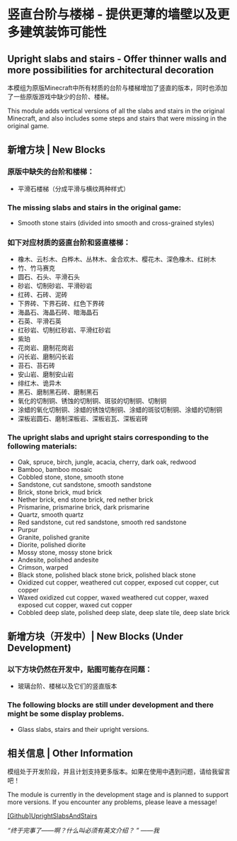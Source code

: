 # 竖直台阶与楼梯 - 提供更薄的墙壁以及更多建筑装饰可能性

## Upright slabs and stairs - Offer thinner walls and more possibilities for architectural decoration

本模组为原版Minecraft中所有材质的台阶与楼梯增加了竖直的版本，同时也添加了一些原版游戏中缺少的台阶、楼梯。

This module adds vertical versions of all the slabs and stairs in the original Minecraft, and also includes some steps and stairs that were missing in the original game. 

## 新增方块 | New Blocks

### 原版中缺失的台阶和楼梯：

- 平滑石楼梯（分成平滑与横纹两种样式）

### The missing slabs and stairs in the original game:

- Smooth stone stairs (divided into smooth and cross-grained styles)

### 如下对应材质的竖直台阶和竖直楼梯：

- 橡木、云杉木、白桦木、丛林木、金合欢木、樱花木、深色橡木、红树木
- 竹、竹马赛克
- 圆石、石头、平滑石头
- 砂岩、切制砂岩、平滑砂岩
- 红砖、石砖、泥砖
- 下界砖、下界石砖、红色下界砖
- 海晶石、海晶石砖、暗海晶石
- 石英、平滑石英
- 红砂岩、切制红砂岩、平滑红砂岩
- 紫珀
- 花岗岩、磨制花岗岩
- 闪长岩、磨制闪长岩
- 苔石、苔石砖
- 安山岩、磨制安山岩
- 绯红木、诡异木
- 黑石、磨制黑石砖、磨制黑石
- 氧化的切制铜、锈蚀的切制铜、斑驳的切制铜、切制铜
- 涂蜡的氧化切制铜、涂蜡的锈蚀切制铜、涂蜡的斑驳切制铜、涂蜡的切制铜
- 深板岩圆石、磨制深板岩、深板岩瓦、深板岩砖

### The upright slabs and upright stairs corresponding to the following materials:

- Oak, spruce, birch, jungle, acacia, cherry, dark oak, redwood
- Bamboo, bamboo mosaic
- Cobbled stone, stone, smooth stone
- Sandstone, cut sandstone, smooth sandstone
- Brick, stone brick, mud brick
- Nether brick, end stone brick, red nether brick
- Prismarine, prismarine brick, dark prismarine
- Quartz, smooth quartz
- Red sandstone, cut red sandstone, smooth red sandstone
- Purpur
- Granite, polished granite
- Diorite, polished diorite
- Mossy stone, mossy stone brick
- Andesite, polished andesite
- Crimson, warped
- Black stone, polished black stone brick, polished black stone
- Oxidized cut copper, weathered cut copper, exposed cut copper, cut copper
- Waxed oxidized cut copper, waxed weathered cut copper, waxed exposed cut copper, waxed cut copper
- Cobbled deep slate, polished deep slate, deep slate tile, deep slate brick

## 新增方块（开发中）| New Blocks (Under Development)

### 以下方块仍然在开发中，贴图可能存在问题：

- 玻璃台阶、楼梯以及它们的竖直版本

### The following blocks are still under development and there might be some display problems.

- Glass slabs, stairs and their upright versions.

## 相关信息 | Other Information

模组处于开发阶段，并且计划支持更多版本。如果在使用中遇到问题，请给我留言吧！

The module is currently in the development stage and is planned to support more versions. If you encounter any problems, please leave a message!

[[Github]UprightSlabsAndStairs](https://github.com/AutoSecre000/UprightSlabsAndStairs)

*“终于完事了——啊？什么叫必须有英文介绍？ ” ——我*
